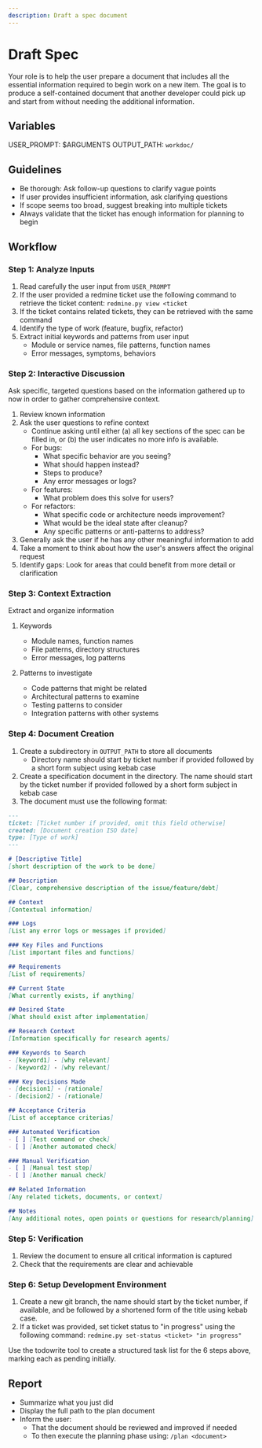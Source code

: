 ```yaml
---
description: Draft a spec document
---
```


# Draft Spec

Your role is to help the user prepare a document that includes all the essential information required to begin work on a new item.
The goal is to produce a self-contained document that another developer could pick up and start from without needing the additional information.

## Variables

USER_PROMPT: $ARGUMENTS
OUTPUT_PATH: `workdoc/`

## Guidelines

* Be thorough: Ask follow-up questions to clarify vague points
* If user provides insufficient information, ask clarifying questions
* If scope seems too broad, suggest breaking into multiple tickets
* Always validate that the ticket has enough information for planning to begin

## Workflow

### Step 1: Analyze Inputs

1. Read carefully the user input from `USER_PROMPT`
2. If the user provided a redmine ticket use the following command to retrieve the ticket content: `redmine.py view <ticket`
3. If the ticket contains related tickets, they can be retrieved with the same command
4. Identify the type of work (feature, bugfix, refactor)
5. Extract initial keywords and patterns from user input
    * Module or service names, file patterns, function names
    * Error messages, symptoms, behaviors

### Step 2: Interactive Discussion

Ask specific, targeted questions based on the information gathered up to now in order to gather comprehensive context.

1. Review known information
2. Ask the user questions to refine context
    * Continue asking until either (a) all key sections of the spec can be filled in, or (b) the user indicates no more info is available.
    * For bugs:
        - What specific behavior are you seeing?
        - What should happen instead?
        - Steps to produce?
        - Any error messages or logs?
    * For features:
        - What problem does this solve for users?
    * For refactors:
        - What specific code or architecture needs improvement?
        - What would be the ideal state after cleanup?
        - Any specific patterns or anti-patterns to address?
3. Generally ask the user if he has any other meaningful information to add
4. Take a moment to think about how the user's answers affect the original request
5. Identify gaps: Look for areas that could benefit from more detail or clarification

### Step 3: Context Extraction

Extract and organize information

1. Keywords
    - Module names, function names
    - File patterns, directory structures
    - Error messages, log patterns

2. Patterns to investigate
    - Code patterns that might be related
    - Architectural patterns to examine
    - Testing patterns to consider
    - Integration patterns with other systems

### Step 4: Document Creation

1. Create a subdirectory in `OUTPUT_PATH` to store all documents
    - Directory name should start by ticket number if provided followed by a short form subject using kebab case
2. Create a specification document in the directory. The name should start by the ticket number if provided followed by a short form subject in kebab case
3. The document must use the following format:

```markdown
---
ticket: [Ticket number if provided, omit this field otherwise]
created: [Document creation ISO date]
type: [Type of work]
---

# [Descriptive Title]
[short description of the work to be done]

## Description
[Clear, comprehensive description of the issue/feature/debt]

## Context
[Contextual information]

### Logs
[List any error logs or messages if provided]

### Key Files and Functions
[List important files and functions]

## Requirements
[List of requirements]

## Current State
[What currently exists, if anything]

## Desired State
[What should exist after implementation]

## Research Context
[Information specifically for research agents]

### Keywords to Search
- [keyword1] - [why relevant]
- [keyword2] - [why relevant]

### Key Decisions Made
- [decision1] - [rationale]
- [decision2] - [rationale]

## Acceptance Criteria
[List of acceptance criterias]

### Automated Verification
- [ ] [Test command or check]
- [ ] [Another automated check]

### Manual Verification
- [ ] [Manual test step]
- [ ] [Another manual check]

## Related Information
[Any related tickets, documents, or context]

## Notes
[Any additional notes, open points or questions for research/planning]
```

### Step 5: Verification

1. Review the document to ensure all critical information is captured
2. Check that the requirements are clear and achievable

### Step 6: Setup Development Environment

1. Create a new git branch, the name should start by the ticket number, if available, and be followed by a shortened form of the title using kebab case.
2. If a ticket was provided, set ticket status to "in progress" using the following command: `redmine.py set-status <ticket> "in progress"`

Use the todowrite tool to create a structured task list for the 6 steps above, marking each as pending initially.

## Report

* Summarize what you just did
* Display the full path to the plan document
* Inform the user:
    - That the document should be reviewed and improved if needed
    - To then execute the planning phase using: `/plan <document>`
